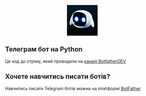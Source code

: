 <div style="text-align: center;">
    <img src="bot-1.jpg" alt="img" width="100" height="100">
</div>

## Телеграм бот на Python
Це код до стріму, який проводили на [каналі BotfatherDEV](https://youtube.com/live/FSXabWC8f3o?feature=share)

## Хочете навчитись писати ботів?
Навчитись писати Telegram ботів можна на платформі [BotFather](botfather.dev/?utm_source=github&utm_medium=stream_repository)